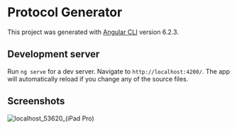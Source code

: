 # Protocol Generator

This project was generated with [Angular CLI](https://github.com/angular/angular-cli) version 6.2.3.

## Development server

Run `ng serve` for a dev server. Navigate to `http://localhost:4200/`. The app will automatically reload if you change any of the source files.

## Screenshots

![localhost_53620_(iPad Pro)](https://github.com/mpgxvii/radar-protocol-generator/assets/16977973/bdd56a79-b793-4700-8888-d14b7687bbc2)
